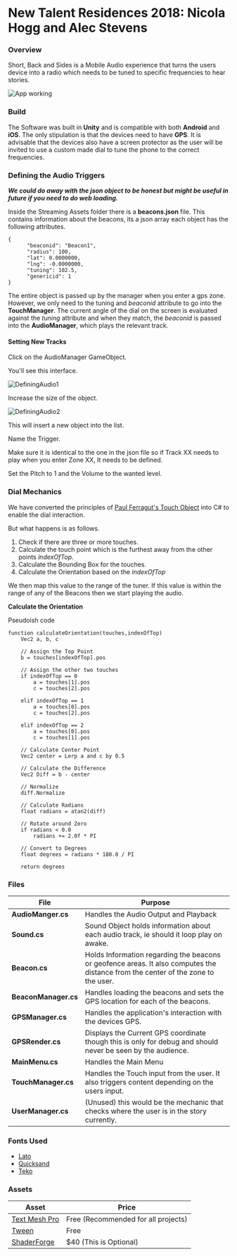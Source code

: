 New Talent Residences 2018: Nicola Hogg and Alec Stevens
==

### Overview
Short, Back and Sides is a Mobile Audio experience that turns the users device into a radio which needs to be tuned to specific frequencies to hear stories.

![App working](./images/app.gif)

### Build

The Software was built in **Unity** and is compatible with both **Android** and **iOS**. The only stipulation is that the devices need to have **GPS**. It is advisable that the devices also have a screen protector as the user will be invited to use a custom made dial to tune the phone to the correct frequencies.

### Defining the Audio Triggers

***We could do away with the json object to be honest but might be useful in future if you need to do web loading.***

Inside the Streaming Assets folder there is a **beacons.json** file. This contains information about the beacons, its a json array each object has the following attributes.

```
{
      "beaconid": "Beacon1",
      "radius": 100,
      "lat": 0.0000000,
      "lng": -0.0000000,
      "tuning": 102.5,
      "genericid": 1
}
``` 
The entire object is passed up by the manager when you enter a gps zone. However, we only need to the tuning and *beaconid* attribute to go into the **TouchManager**. The current angle of the dial on the screen is evaluated against the *tuning* attribute and when they match, the *beaconid* is passed into the **AudioManager**, which plays the relevant track.

#### Setting New Tracks 

Click on the AudioManager GameObject.

You'll see this interface.

![DefiningAudio1](./images/DefiningAudio1.png)

Increase the size of the object.

![DefiningAudio2](./images/DefiningAudio2.png)

This will insert a new object into the list.

Name the Trigger. 

Make sure it is identical to the one in the json file so if Track XX needs to play when you enter Zone XX, It needs to be defined.

Set the Pitch to 1 and the Volume to the wanted level.

### Dial Mechanics

We have converted the principles of [Paul Ferragut's Touch Object](https://github.com/paul-ferragut/oscTouchObject) into C# to enable the dial interaction.

But what happens is as follows.

1. Check if there are three or more touches.
2. Calculate the touch point which is the furthest away from the other points *indexOfTop*.
3. Calculate the Bounding Box for the touches.
4. Calculate the Orientation based on the *indexOfTop*

We then map this value to the range of the tuner.
If this value is within the range of any of the Beacons then we start playing the audio.

**Calculate the Orientation**

Pseudoish code

```
function calculateOrientation(touches,indexOfTop)
	Vec2 a, b, c
	
	// Assign the Top Point
	b = touches[indexOfTop].pos
	
	// Assign the other two touches
	if indexOfTop == 0
		a = touches[1].pos
		c = touches[2].pos
		
	elif indexOfTop == 1
		a = touches[0].pos
		c = touches[2].pos
		
	elif indexOfTop == 2
		a = touches[0].pos
		c = touches[1].pos
		
	// Calculate Center Point
	Vec2 center = Lerp a and c by 0.5
	
	// Calculate the Difference
	Vec2 Diff = b - center
	
	// Normalize
	diff.Normalize
	
	// Calculate Radians
	float radians = atan2(diff)
	
	// Rotate around Zero
	if radians < 0.0
		radians += 2.0f * PI
	
	// Convert to Degrees
	float degrees = radians * 180.0 / PI

	return degrees
```

### Files

File | Purpose
--- | ---
**AudioManger.cs** | Handles the Audio Output and Playback
**Sound.cs** | Sound Object holds information about each audio track, ie should it loop play on awake.
**Beacon.cs** | Holds Information regarding the beacons or geofence areas. It also computes the distance from the center of the zone to the user. 
**BeaconManager.cs** | Handles loading the beacons and sets the GPS location for each of the beacons.
**GPSManager.cs** | Handles the application's interaction with the devices GPS.
**GPSRender.cs** | Displays the Current GPS coordinate though this is only for debug and should never be seen by the audience.
**MainMenu.cs** | Handles the Main Menu
**TouchManager.cs** | Handles the Touch input from the user. It also triggers content depending on the users input.
**UserManager.cs** | (Unused) this would be the mechanic that checks where the user is in the story currently.

### Fonts Used

* [Lato](https://fonts.google.com/specimen/Lato)
* [Quicksand](https://fonts.google.com/specimen/Quicksand)
* [Teko](https://fonts.google.com/specimen/Teko)

### Assets

Asset | Price
--- | ---
[Text Mesh Pro](https://assetstore.unity.com/packages/essentials/beta-projects/textmesh-pro-84126) | Free (Recommended for all projects)
[Tween](https://assetstore.unity.com/packages/tools/animation/tween-55983) | Free 
[ShaderForge]() | $40 (This is Optional)
